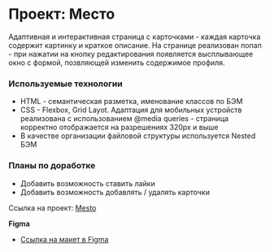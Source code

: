 # Проект: Место

Адаптивная и интерактивная страница с карточками - каждая карточка содержит картинку и краткое описание. На странице реализован попап - при нажатии на кнопку редактирования появляется высплывающее окно с формой, позвляющей изменить содержимое профиля.

### Используемые технологии

* HTML - семантическая разметка, именование классов по БЭМ
* CSS - Flexbox, Grid Layot. Адаптация для мобильных устройств реализована с использованием @media queries - страница корректно отображается на разрешениях 320px и выше
* В качестве организации файловой структуры используется Nested БЭМ

### Планы по доработке
* Добавить возможность ставить лайки
* Добавить возможность добавлять / удалять карточки 


Ссылка на проект: [Mesto]()

**Figma**

* [Ссылка на макет в Figma](https://www.figma.com/file/2cn9N9jSkmxD84oJik7xL7/JavaScript.-Sprint-4?node-id=0%3A1)



